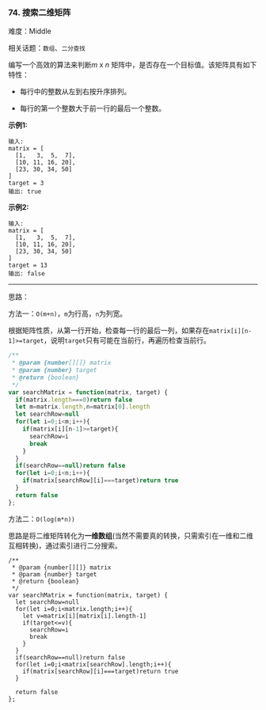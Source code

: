 ### 74. 搜索二维矩阵

难度：Middle

相关话题：`数组`、`二分查找`

编写一个高效的算法来判断*m*  x *n* 矩阵中，是否存在一个目标值。该矩阵具有如下特性：




* 每行中的整数从左到右按升序排列。

* 每行的第一个整数大于前一行的最后一个整数。





**示例1:** 



```
输入:
matrix = [
  [1,   3,  5,  7],
  [10, 11, 16, 20],
  [23, 30, 34, 50]
]
target = 3
输出: true
```


**示例2:** 



```
输入:
matrix = [
  [1,   3,  5,  7],
  [10, 11, 16, 20],
  [23, 30, 34, 50]
]
target = 13
输出: false
```



-----

思路：

方法一：`O(m+n)`，`m`为行高，`n`为列宽。

根据矩阵性质，从第一行开始，检查每一行的最后一列，如果存在`matrix[i][n-1]>=target`，说明`target`只有可能在当前行，再遍历检查当前行。

```js
/**
 * @param {number[][]} matrix
 * @param {number} target
 * @return {boolean}
 */
var searchMatrix = function(matrix, target) {
  if(matrix.length===0)return false
  let m=matrix.length,n=matrix[0].length
  let searchRow=null
  for(let i=0;i<m;i++){
    if(matrix[i][n-1]>=target){
      searchRow=i
      break
    }
  }
  if(searchRow==null)return false
  for(let i=0;i<n;i++){
    if(matrix[searchRow][i]===target)return true
  }
  return false
};
```

方法二：`O(log(m*n))`

思路是将二维矩阵转化为**一维数组**(当然不需要真的转换，只需索引在一维和二维互相转换)，通过索引进行二分搜索。

```
/**
 * @param {number[][]} matrix
 * @param {number} target
 * @return {boolean}
 */
var searchMatrix = function(matrix, target) {
  let searchRow=null
  for(let i=0;i<matrix.length;i++){
    let v=matrix[i][matrix[i].length-1]
    if(target<=v){
      searchRow=i
      break
    }
  }
  if(searchRow==null)return false
  for(let i=0;i<matrix[searchRow].length;i++){
    if(matrix[searchRow][i]===target)return true
  }

  return false
};
```

